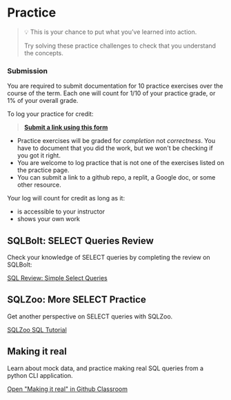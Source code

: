 # Practice

> 💡 This is your chance to put what you’ve learned into action.
>
> Try solving these practice challenges to check that you understand the concepts.

### Submission

You are required to submit documentation for 10 practice exercises over the
course of the term. Each one will count for 1/10 of your practice grade, or 1%
of your overall grade.

To log your practice for credit:

> **[Submit a link using this form](https://forms.gle/z8GVWpkbPAtsu4b98)**

* Practice exercises will be graded for _completion_ not _correctness_. You have
to document that you did the work, but we won't be checking if you got it right.
* You are welcome to log practice that is not one of the exercises listed on the 
practice page.
* You can submit a link to a github repo, a replit, a Google doc, or some other 
resource.

Your log will count for credit as long as it:
- is accessible to your instructor
- shows your own work

## SQLBolt: SELECT Queries Review

Check your knowledge of SELECT queries by completing the review on SQLBolt:

[SQL Review: Simple Select Queries](https://sqlbolt.com/lesson/select_queries_review)

## SQLZoo: More SELECT Practice

Get another perspective on SELECT queries with SQLZoo.

[SQLZoo SQL Tutorial](https://sqlzoo.net/wiki/SQL_Tutorial)

## Making it real

Learn about mock data, and practice making real SQL queries from a python CLI
application.

[Open "Making it real" in Github Classroom](https://classroom.github.com/a/SjD--V9Y)

<!--
## The Great Migration

- Migration to add a column for a feature

## Filter Pages

In this assignment, you'll update a web app so that it can filter a list of
pages based on a SQL query.

You'll connect what you know about routing and templating to what you've learned
about SQL databases.

-->
